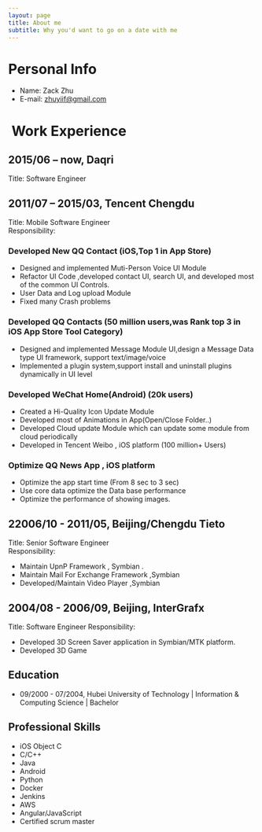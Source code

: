 ```yaml
---
layout: page
title: About me
subtitle: Why you'd want to go on a date with me
---
```



# Personal Info
-  Name: Zack Zhu   
- E-mail: zhuyiif@gmail.com  

#  Work Experience  

## 2015/06 – now, Daqri 
Title: Software Engineer   

## 2011/07 – 2015/03, Tencent Chengdu  
Title: Mobile Software Engineer   
Responsibility:
### Developed New QQ Contact (iOS,Top 1 in App Store)  
- Designed and implemented Muti-Person Voice UI Module  
- Refactor UI Code ,developed contact UI, search UI, and developed most of the common UI Controls.  
- User Data and Log upload Module  
- Fixed many Crash problems 
 
### Developed QQ Contacts (50 million users,was Rank top 3 in  iOS App Store Tool Category)  
- Designed and implemented Message Module UI,design a Message Data type UI framework, support text/image/voice  
- Implemented a plugin system,support install and uninstall plugins dynamically in UI level  

### Developed WeChat Home(Android) (20k users)  
- Created a Hi-Quality Icon Update Module
- Developed most of Animations in App(Open/Close Folder..)
- Developed Cloud update Module which can update some module from cloud periodically
- Developed in  Tencent Weibo , iOS platform (100 million+ Users)

### Optimize QQ News App , iOS platform  
- Optimize the app start time (From 8 sec to 3 sec)  
- Use core data  optimize the Data base performance  
- Optimize the performance of showing images.


## 22006/10 - 2011/05, Beijing/Chengdu Tieto
Title: Senior Software Engineer   
Responsibility:
- Maintain  UpnP Framework , Symbian  .
- Maintain  Mail For Exchange Framework ,Symbian
- Developed/Maintain  Video Player ,Symbian


## 2004/08 - 2006/09, Beijing, InterGrafx 
Title: Software Engineer 
Responsibility:
- Developed 3D Screen Saver application in Symbian/MTK platform.
- Developed 3D Game 


## Education

- 09/2000 - 07/2004, Hubei University of Technology | Information & Computing Science | Bachelor


## Professional Skills
- iOS  Object C 
- C/C++  
- Java 
- Android  
- Python 
- Docker 
- Jenkins
- AWS
- Angular/JavaScript
- Certified scrum master


